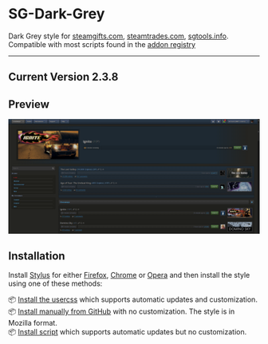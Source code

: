 # SG-Dark-Grey

Dark Grey style for [steamgifts.com](https://www.steamgifts.com), [steamtrades.com](https://www.steamtrades.com), [sgtools.info](https://www.sgtools.info). Compatible with most scripts found in the [addon registry](https://gist.github.com/Sighery/99add4143d03eab994efc03776d13c03#file-sg-addons-thread-md)

---
 
## Current Version 2.3.8

## Preview
![Preview of SG Dark Grey](./screenshots/Giveaway.png)

## Installation

Install [Stylus](https://add0n.com/stylus.html) for either [Firefox](https://addons.mozilla.org/en-US/firefox/addon/styl-us/), [Chrome](https://chrome.google.com/webstore/detail/stylus/clngdbkpkpeebahjckkjfobafhncgmne) or [Opera](https://addons.opera.com/en-gb/extensions/details/stylus/) and then install the style using one of these methods:

📦 [Install the usercss](https://github.com/SquishedPotatoe/SG-Dark-Grey/raw/master/SG-Dark-Grey.user.css) which supports automatic updates and customization.<br>
📦 [Install manually from GitHub](https://github.com/SquishedPotatoe/SG-Dark-Grey/raw/master/SG-Dark-Grey.css) with no customization. The style is in Mozilla format.<br>
📦 [Install script](https://github.com/SquishedPotatoe/SG-Dark-Grey/raw/master/SG-Dark-Grey.user.js)  which supports automatic updates but no customization.<br>


